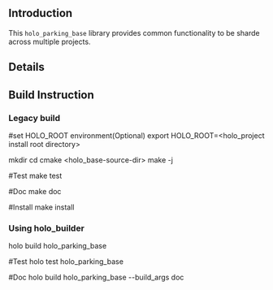 ## Introduction

This `holo_parking_base` library provides common functionality to be sharde across 
multiple projects.

## Details

## Build Instruction

### Legacy build

#set HOLO_ROOT environment(Optional)
export HOLO_ROOT=<holo_project install root directory>

mkdir <build-dir>
cd <build-dir>
cmake <holo_base-source-dir>
make -j <processor number>

#Test
make test

#Doc
make doc

#Install
make install

### Using holo_builder

holo build holo_parking_base

#Test
holo test holo_parking_base

#Doc
holo build holo_parking_base --build_args doc
